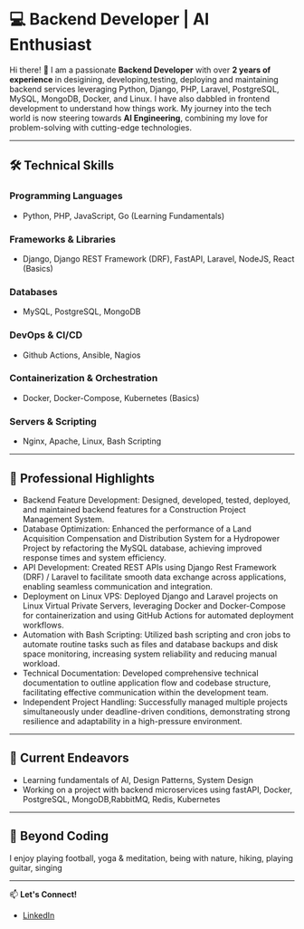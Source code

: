 <!--
**PrabinTmz/prabintmz** is a ✨ _special_ ✨ repository because its `README.md` (this file) appears on your GitHub profile.

Here are some ideas to get you started:

- 🔭 I’m currently working on ...
- 🌱 I’m currently learning ...
- 👯 I’m looking to collaborate on ...
- 🤔 I’m looking for help with ...
- 💬 Ask me about ...
- 📫 How to reach me: ...
- 😄 Pronouns: ...
- ⚡ Fun fact: ...
-->

# 💻 Backend Developer | AI Enthusiast

Hi there! 👋 I am a passionate **Backend Developer** with over **2 years of experience** in desigining, developing,testing, deploying and maintaining backend services leveraging Python, Django, PHP, Laravel, PostgreSQL, MySQL, MongoDB, Docker, and Linux. I have also dabbled in frontend development to understand how things work. My journey into the tech world is now steering towards **AI Engineering**, combining my love for problem-solving with cutting-edge technologies.

---

## 🛠️ **Technical Skills**
### **Programming Languages**
- Python, PHP, JavaScript, Go (Learning Fundamentals)

### **Frameworks & Libraries**
- Django, Django REST Framework (DRF), FastAPI, Laravel, NodeJS, React (Basics)

### **Databases**
- MySQL, PostgreSQL, MongoDB

### **DevOps & CI/CD**
- Github Actions, Ansible, Nagios

### **Containerization & Orchestration**
- Docker, Docker-Compose, Kubernetes (Basics)

### **Servers & Scripting**
- Nginx, Apache, Linux, Bash Scripting

---

## 🌟 **Professional Highlights**
- Backend Feature Development: Designed, developed, tested, deployed, and maintained backend features for a Construction Project Management System.
- Database Optimization: Enhanced the performance of a Land Acquisition Compensation and
Distribution System for a Hydropower Project by refactoring the MySQL database, achieving improved
response times and system efficiency.
- API Development: Created REST APIs using Django Rest Framework (DRF) / Laravel to facilitate
smooth data exchange across applications, enabling seamless communication and integration.
- Deployment on Linux VPS: Deployed Django and Laravel projects on Linux Virtual Private Servers,
leveraging Docker and Docker-Compose for containerization and using GitHub Actions for automated
deployment workflows.
- Automation with Bash Scripting: Utilized bash scripting and cron jobs to automate routine tasks such
as files and database backups and disk space monitoring, increasing system reliability and reducing
manual workload.
- Technical Documentation: Developed comprehensive technical documentation to outline application
flow and codebase structure, facilitating effective communication within the development team.
- Independent Project Handling: Successfully managed multiple projects simultaneously under
deadline-driven conditions, demonstrating strong resilience and adaptability in a high-pressure
environment.

---

## 🌱 **Current Endeavors**
- Learning fundamentals of AI, Design Patterns, System Design 
- Working on a project with backend microservices using fastAPI, Docker, PostgreSQL, MongoDB,RabbitMQ, Redis, Kubernetes
---

## 🙌 **Beyond Coding**
I enjoy playing football, yoga & meditation, being with nature, hiking, playing guitar, singing

---

📫 **Let's Connect!**
- [LinkedIn](https://www.linkedin.com/in/prabin-tamang-nepal)
